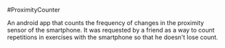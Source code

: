 #ProximityCounter

An android app that counts the frequency of changes in the proximity sensor of the smartphone. It was requested by a friend as a way to count repetitions in exercises with the smartphone so that he doesn't lose count. 
